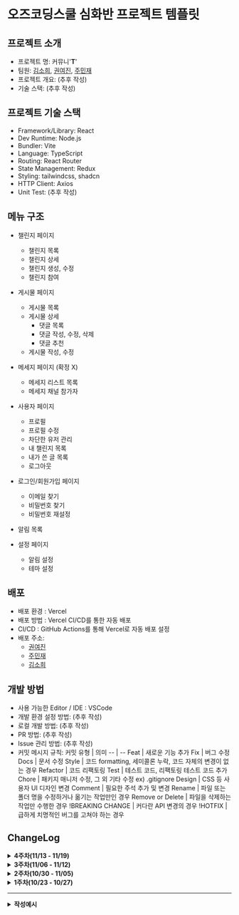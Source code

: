 # 오즈코딩스쿨 심화반 프로젝트 템플릿

## 프로젝트 소개

- 프로젝트 명: 커뮤니'**T**'
- 팀원: [김소희](https://github.com/soheekimdev), [권여진](https://github.com/Kwonyeojiny), [주민재](https://github.com/Ju-MINJAE)
- 프로젝트 개요: (추후 작성)
- 기술 스택: (추후 작성)

## 프로젝트 기술 스택

- Framework/Library: React
- Dev Runtime: Node.js
- Bundler: Vite
- Language: TypeScript
- Routing: React Router
- State Management: Redux
- Styling: tailwindcss, shadcn
- HTTP Client: Axios
- Unit Test: (추후 작성)

## 메뉴 구조

- 챌린지 페이지

  - 챌린지 목록
  - 챌린지 상세
  - 챌린지 생성, 수정
  - 챌린지 참여

- 게시물 페이지
  - 게시물 목록
  - 게시물 상세
    - 댓글 목록
    - 댓글 작성, 수정, 삭제
    - 댓글 추천
  - 게시물 작성, 수정
- 메세지 페이지 (확정 X)

  - 메세지 리스트 목록
  - 메세지 채널 참가자

- 사용자 페이지

  - 프로필
  - 프로필 수정
  - 차단한 유저 관리
  - 내 챌린지 목록
  - 내가 쓴 글 목록
  - 로그아웃

- 로그인/회원가입 페이지
  - 이메일 찾기
  - 비밀번호 찾기
  - 비밀번호 재설정
- 알림 목록
- 설정 페이지
  - 알림 설정
  - 테마 설정

## 배포

- 배포 환경 : Vercel
- 배포 방법 : Vercel CI/CD를 통한 자동 배포
- CI/CD : GitHub Actions를 통해 Vercel로 자동 배포 설정
- 배포 주소:
  - [권여진](https://advanced-class-project-yeojin.vercel.app/)
  - [주민재](https://advanced-class-project.vercel.app/)
  - [김소희](https://advanced-class-project-team-b-seven.vercel.app/)

## 개발 방법

- 사용 가능한 Editor / IDE : VSCode
- 개발 환경 설정 방법: (추후 작성)
- 로컬 개발 방법: (추후 작성)
- PR 방법: (추후 작성)
- Issue 관리 방법: (추후 작성)
- 커밋 메시지 규칙:
  커밋 유형 | 의미
  -- | --
  Feat | 새로운 기능 추가
  Fix | 버그 수정
  Docs | 문서 수정
  Style | 코드 formatting, 세미콜론 누락, 코드 자체의 변경이 없는 경우
  Refactor | 코드 리팩토링
  Test | 테스트 코드, 리팩토링 테스트 코드 추가
  Chore | 패키지 매니저 수정, 그 외 기타 수정 ex) .gitignore
  Design | CSS 등 사용자 UI 디자인 변경
  Comment | 필요한 주석 추가 및 변경
  Rename | 파일 또는 폴더 명을 수정하거나 옮기는 작업만인 경우
  Remove or Delete | 파일을 삭제하는 작업만 수행한 경우
  !BREAKING CHANGE | 커다란 API 변경의 경우
  !HOTFIX | 급하게 치명적인 버그를 고쳐야 하는 경우

## ChangeLog

<details>
<summary><strong>4주차(11/13 - 11/19)</strong></summary>
<br>

<details>  
<summary><strong>[챌린지] 김소희</strong></summary>
  
### ✅ Done

<hr>

- 챌린지 목록 기능 구현
  - 챌린지 목록 페이지(/challenges) 구현
    - 챌린지 카드 컴포넌트 설계
    - 그리드 레이아웃을 활용한 반응형 목록 구현
    - 제목, 기간, 설명, 좋아요 수, 내가 작성한 챌린지 여부, 참여자 목록(UI만 일단 만들어놓음) 표시
  - 챌린지 목록 조회 API 연동
    - getChallenges API 구현

- 챌린지 생성 기능 구현
  - 챌린지 생성 페이지(/challenges/create) 구현
    - DatePickerWithRange 컴포넌트를 활용한 기간 선택
    - 제목, 설명 입력 폼 구현
  - 폼 유효성 검증 추가
    - 필수 입력값 검증
    - 날짜 선택 여부 확인

- API 연동 및 에러 처리
  - createChallenge API 구현
    - CreateChallengeRequest 타입 정의
  - 에러 처리 및 UX 개선
    - API 타임아웃 대응 (최대 3회 재시도)
    - 로딩 상태 및 에러 메시지 표시
    - 진행 상태 피드백 제공

- 챌린지 상세 페이지 구현
  - 챌린지 상세 정보 표시
    - 개설자 정보, 개설일, 챌린지 기간
  - UI/UX 디자인 정리
    
- 버그 수정
  - 챌린지 생성 시 발생하던 504 Gateway Timeout 에러 해결
    - API 엔드포인트 경로 수정
    - axios 인스턴스 통합으로 인증 처리 개선
  - 비로그인 사용자의 챌린지 목록 조회 허용

### ⚙️ in Progress

<hr>

- 챌린지 기능 개선
  - 챌린지 수정/삭제 기능 구현
  - 챌린지 참여 기능 구현
  - 참여자 관리 기능 개발
  - 진행 상태 표시 개선

### 🖼️ Preview

<hr>

<div align=center>
  
<img src='https://github.com/user-attachments/assets/a9a6bf13-bf7e-4978-aa44-33999b45156b' width=500 />
<img src='https://github.com/user-attachments/assets/8f2d767c-e243-48a7-90b0-0918ec25c8ba' width=500 />
<img src='https://github.com/user-attachments/assets/6b0f42a7-6f11-48fd-afce-8f01a8f8b9ea' width=500 />

</div>

</details>

<details>  
<summary><strong>[댓글] 권여진</strong></summary>
  
  ### ✅ Done
  <hr>
  
  - 댓글 UI/UX
    - 새로운 댓글 작성 폼 컴포넌트 구현
    - 댓글 목록 UI/UX 디자인 및 구현
    - 댓글 수정/삭제 폼 추가 (댓글 삭제시 토스트 알림 표시)
    - 좋아요 버튼 컴포넌트 구현
    - 댓글 로딩 상태를 위한 스켈레톤 UI 구현
    
  - API 연동
    - 댓글 목록 표시 API 연결
    - 댓글 CRUD 작업 API 연동
      - 새 댓글 생성
      - 기존 댓글 수정
      - 댓글 삭제
    - 댓글 정렬기능 추가
      - 최신순 정렬
      - 등록순 정렬 
    
  - 인증 및 권한
    - 로그인한 사용자만 댓글 작성 가능하도록 제한
    - 권한 확인 구현
      - 작성자만 자신의 댓글 수정 가능
      - 작성자만 자신의 댓글 삭제 가능 


  ### ⚙️ in Progress

  <hr>
  
  - 어드민 댓글 삭제 권한

  - 댓글 좋아요 api 연결 

  ### 🖼️ Preview
  <hr>

  <div align=center>
    <img src='https://github.com/user-attachments/assets/cf324f35-6167-4712-925d-82511e8cfffd' width=500 />
    <img src='https://github.com/user-attachments/assets/d6a649bd-110c-40e9-b39a-14dac9a2336f' width=500 />
    <img src='https://github.com/user-attachments/assets/4dc2003f-4670-4242-b635-509f836c8f24' width=500 />
    <img src='https://github.com/user-attachments/assets/ddf52f74-8608-48bb-84c1-8fc71fd10ea6' width=500 />
  </div>
  
</details>

<details>
<summary><strong>[프로필][글 생성/수정][글 삭제] 주민재</strong></summary>
  
  ### ✅ Done
  <hr>
  
  - 프로필
    - 공개/비공개 상태에 따라 API 호출 구현
    - toast 문구 오타 수정
    
  - 게시물
    - react-markdown 라이브러리 사용하여 마크다운 렌더링
    - 글 수정 입력 필드 및 버튼 구성 및 API 연동
    - 글 삭제 버튼 구현과 API 연동
    - 글 조회수(viewCount) 추가
   
 ### ⚙️ in Progress
  <hr>
  
  - 게시물 추천
    - 게시물 like API 연동
    - dislike는 사용하지 않기로 결정
   
  - 파일 업로드
     - account, post 파일 업로드 API 연동하여 이미지 정보 가져오기

 ### 📚 Next
  <hr>
  
  - 게시물
    - admin 권한이면 모든 게시물 삭제 가능

  
### 🖼️ Preview

  <hr>

  <div align=center>
    <img src='https://github.com/user-attachments/assets/62cd1cf2-8218-41b0-877a-14d9b3c8bf01' width=500/>
  </div>

</details>

</details>

<details>
<summary><strong>3주차(11/06 - 11/12)</strong></summary>
<br>

<details>
<summary><strong>[프로필][글 생성/수정][글 상세/삭제] 주민재</strong></summary>
  
  ### ✅ Done
  <hr>
  
  - 프로필
    - 프로필 데이터 API 요청 및 응답 처리
    - 프로필 수정 API 연동  
    - 프로필 정보 수정
      - 프로필 이미지, 닉네임, 비밀번호, 카테고리 항목별 submit 버튼 추가 중 (개별 수정 가능)
      - 현재 닉네임, 프로필 이미지, 자기소개 수정 가능

  - 게시물
    - 게시물 글 목록 API 요청 및 응답 처리
    - 글 상세 페이지
    - 새 게시물 작성 폼 제작

 ### ⚙️ in Progress
  <hr>
  
  - 글 생성/수정 
    - 글 생성 API 요청 및 응답 처리
  

### 🖼️ Preview

  <hr>

  <div align=center>
    <img src='https://github.com/user-attachments/assets/0d25fc0b-8051-489c-9759-b6208ccf293e' width=500 />
    <img src='https://github.com/user-attachments/assets/c509df72-f25d-4ea2-89cb-0d27eba0c2b7' width=500 />
  </div>

</details>

<details>  
<summary><strong>[로그인/회원가입] 권여진</strong></summary>
  
  ### ✅ Done
  
  <hr>

  - 로그인/회원가입 API 연결

  - Redux Toolkit을 이용한 로그인 상태관리 (수정)

  - 로그인/로그아웃 분기처리 (수정)

   

### ⚙️ in Progress

  <hr>

  - 새 댓글 작성 폼 컴포넌트 구현
   
  - 댓글 수정 페이지 및 폼 구현
   
  - 댓글 목록 UI/UX 디자인
   

   
  ### 🖼️ Preview
  
  <hr>


<div align=center>
  <img src='https://github.com/user-attachments/assets/7f54078f-7ab4-4cd7-9e76-bfb7d676b81f' width=500 />
  <img src="https://github.com/user-attachments/assets/8e3ac124-92d8-4e80-a0a4-f1b863b248f6" width="500" /> 
</div>
  
</details>

<details>  
<summary><strong>[차단 관리][공통 레이아웃] 김소희</strong></summary>
  
### ✅ Done

<hr>

- 차단 유저 관리 UI/UX 디자인
  - 사용자 경험을 고려한 레이아웃 설계
  - 차단된 사용자 목록 표시 및 차단 해제 버튼 구현
  - 차단 해제 버튼 클릭 시 Toast 알림을 통한 사용자 피드백 제공

- RTK를 활용한 상태 관리 구조 개선
  - Redux Thunk를 사용한 비동기 액션 처리
  - 로그인 시 토큰 로컬 스토리지 저장 기능 구현

- Layout 컴포넌트 구조 개선
  - Providers, Routes, Layout 컴포넌트 분리 및 리팩토링
    - main.tsx: 전역 상태 및 테마 관리
    - App.tsx: 라우팅 로직 분리
    - Layout.tsx: 공통 UI 구조 관리

- 사이드바 구조 개선
  - 로그인/로그아웃 버튼을 subMenuItems에서 분리하여 독립적으로 렌더링
  - 사용자 경험 및 유지보수성 향상

- 컴포넌트 개선
  - Avatar 컴포넌트에 새로운 size 옵션 추가
    - 다양한 사용 컨텍스트 지원

### ⚙️ in Progress

<hr>

- 챌린지 UI/UX 디자인
  - 챌린지 목록 구현
  - 챌린지 상세 화면 구현
 
### 🖼️ Preview

<hr>

<div align=center>

  <img src='https://github.com/user-attachments/assets/8b337fdd-c413-4fbc-8c6d-f7ce7d4e8b31' width=500 />
  
  <img src='https://github.com/user-attachments/assets/267119af-8356-43b1-86bb-8559e9e41499' width=500 />
  
</div>

</details>
</details>

<details>
<summary><strong>2주차(10/30 - 11/05)</strong></summary>
<br>

<details>  
<summary><strong>[알림설정] 김소희</strong></summary>
  
  ### ✅ Done
  <hr>
  
  - 알림 설정 UI/UX 디자인
    - 사용자 인터페이스 설계
    - 보여줄 정보와 알림 설정 방법 확정

  - 알림 설정 폼 컴포넌트 구현

### ⚙️ in Progress

  <hr>
  
  - 구현 중인 내용

    - 차단 유저 관리 UI/UX 디자인

    - 차단 유저 목록 표시 및 차단/해제 버튼 구현
   
  ### 🖼️ Preview
  <hr>

<div align=center>
  <img src="https://github.com/user-attachments/assets/25e1eb09-41ff-4153-a22b-9e8f09cebac3" width=500 />
</div>

  
</details>

<details>  
<summary><strong>[로그인/회원가입] 권여진</strong></summary>
  
  ### ✅ Done
  <hr>
  
  - 회원가입 페이지 디자인 및 폼 구현

  - 이메일 찾기 페이지 디자인 및 폼 구현

  - 로그인/회원가입 라우팅 설정

### ⚙️ in Progress

  <hr>
  
  - 구현 중인 내용

    - 로그인/로그아웃 분기처리

    - Redux Toolkit을 이용한 로그인 상태관리
   
    - 중복 컴포넌트 분리
   
  ### 🖼️ Preview
  <hr>

<div align=center>
  <img src='https://github.com/user-attachments/assets/1bfa2f4c-63f1-44d0-8828-4c63d067a88a' width=500 />
  <img src='https://github.com/user-attachments/assets/7c58aad1-a3f1-4e48-a57f-3df35257043a' width=500 />
  <img src='https://github.com/user-attachments/assets/fff49704-c363-46a9-aa0f-37ccd6b2c032' width=500 />
</div>
  
</details>

<details>
<summary><strong>[테마설정][비공개 계정 관리] 주민재</strong></summary>
  
  ### ✅ Done
  <hr>
  
  - 테마 설정 UI/UX 디자인

  - 테마 변경 기능 구현
    - 라이트 모드, 다크 모드, 사용자 설정
      
  - 비공개 계정 설정 UI/UX 디자인
    - 비공개 계정 활성화/비활성화 시 토스트 알림

 ### ⚙️ in Progress

  <hr>
  
  - 프로필 정보 수정
    
    - 아바타, 닉네임, 비밀번호, 카테고리 항목별 submit 버튼 추가 중 (개별 수정 가능)
  

### 🖼️ Preview

  <hr>

  <div align=center>
    <img src='https://github.com/user-attachments/assets/eae525b7-cc5d-42d8-975f-f5fd0c6c7602' width=500 />
    <img src='https://github.com/user-attachments/assets/c165de1b-018e-4aac-867b-f25ed81ba909' width=500 />
    <img src='https://github.com/user-attachments/assets/ab2e5209-33b5-4c78-aa48-b6e8240ba3c0' width=500 />
  </div>

</details>

</details>

<details>
<summary><strong>1주차(10/23 - 10/27)</strong></summary>
<br>
<details>
<summary><strong>[전체 메뉴 구현] 김소희</strong></summary>
  
  ### ✅ Done
  <hr>
  
  - 전체 사이트의 메뉴 구조 및 네비게이션 UI/UX 디자인
  
  - 헤더, 사이드바 컴포넌트 구현
  
  - 라우팅 구현

### 🖼️ Preview

  <hr>

  <div align=center>
    <img src='https://github.com/user-attachments/assets/92c81496-daf4-4b47-902f-8aa2d3b67414' width=500 />
  </div>

</details>

<details>
<summary><strong>[로그인/회원가입] 권여진</strong></summary>
  
  ### ✅ Done
  <hr>
  
  - 로그인 UI/UX 디자인
  
  - 로그인 폼 컴포넌트 구현
    
  - 비밀번호 찾기 페이지 디자인 및 폼 구현

### 🖼️ Preview

  <hr>

  <div align=center>
    <img src='https://github.com/user-attachments/assets/9d25bc4a-40f9-454d-8c91-93a7aaaad64c' width=500 />
    <img src='https://github.com/user-attachments/assets/b8fc6f17-f873-4e82-82ba-e293a1617509' width=500 />
  </div>

</details>

<details>
<summary><strong>[프로필] 주민재</strong></summary>
  
  ### ✅ Done
  <hr>
  
  - 프로필 UI/UX 디자인
  
  - 프로필 수정 폼 컴포넌트 구현

### 🖼️ Preview

  <hr>

  <div align=center>
    <img src='https://github.com/user-attachments/assets/74409d35-f148-460f-ba6b-ed39106d7274' width=500 />
    <img src='https://github.com/user-attachments/assets/b6321eec-f517-4d8d-bc4d-b3466e117369' width=500 />
  </div>

</details>

</details>

<hr>

<details>  
<summary><strong>작성예시</strong></summary>
  
  ### ✅ Done
  <hr>
  - 구현 내용

### ⚙️ in Progress

  <hr>
  
  - 구현 중인 내용
    - 세부사항
    - 세부사항
        
  ### 📚 Next
  <hr>
  
  - 구현 예정
    - 세부사항
    - 세부사항
   
  ### 🖼️ Preview
  <hr>
  ![사진이름](사진URL)
</details>
